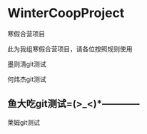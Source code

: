 # WinterCoopProject
寒假合营项目

此为我组寒假合营项目，请各位按照规则使用

墨则清git测试

何炜杰git测试

鱼大吃git测试=(>_<)*————
--------------------

莱姆git测试
